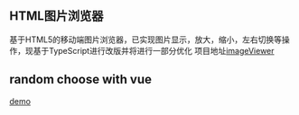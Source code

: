 ## HTML图片浏览器

基于HTML5的移动端图片浏览器，已实现图片显示，放大，缩小，左右切换等操作，现基于TypeScript进行改版并将进行一部分优化
项目地址[imageViewer](https://github.com/zhongqc/imageViewer)

## random choose with vue
[demo](choose-what/index.html)